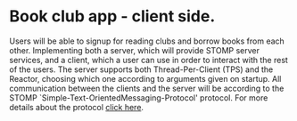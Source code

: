# Book club app - client side. 

Users will be able to signup for reading clubs and borrow books from each other.
Implementing both a server, which will provide STOMP server services, and a client, which a user can use
in order to interact with the rest of the users. The server supports both Thread-Per-Client (TPS) and the Reactor, choosing which one according to arguments given on startup. 
All communication between the clients and the server will be according to the STOMP `Simple-Text-OrientedMessaging-Protocol' protocol.
For more details about the protocol [click here](https://www.cs.bgu.ac.il/~spl201/wiki.files/assignment3.pdf).

